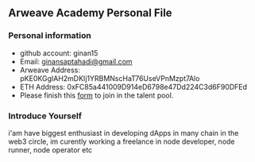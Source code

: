## Arweave Academy Personal File

### Personal information

- github account: ginan15
- Email: ginansaptahadi@gmail.com
- Arweave Address: pKE0KGgIAH2mDKIj1YRBMNscHaT76UseVPnMzpt7Alo
- ETH Address: 0xFC85a441009D914eD6798e47Dd224C3d6F90DFEd
- Please finish this [form](https://docs.google.com/forms/d/e/1FAIpQLSfWA5fIIcBgmRppm3jNz5vmf9Mai_QMVil-2pO4r7YKn_Zhtw/viewform?usp=sf_link) to join in the talent pool.

### Introduce Yourself
 i'am have biggest enthusiast in developing dApps in many chain in the web3 circle, im curently working a freelance in node developer, node runner, node operator etc
